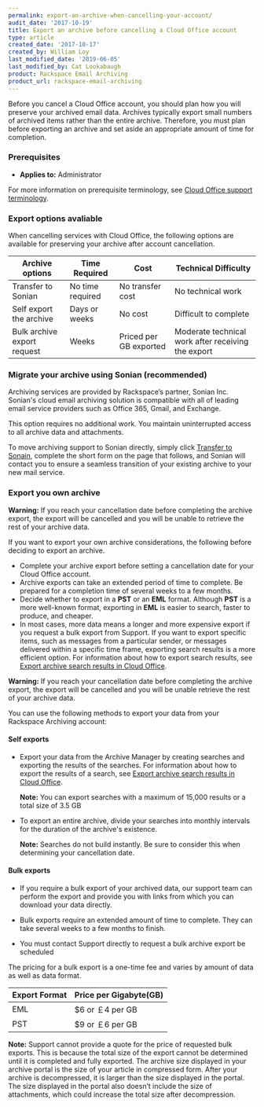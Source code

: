 ```yaml
---
permalink: export-an-archive-when-cancelling-your-account/
audit_date: '2017-10-19'
title: Export an archive before cancelling a Cloud Office account
type: article
created_date: '2017-10-17'
created_by: William Loy
last_modified_date: '2019-06-05'
last_modified_by: Cat Lookabaugh
product: Rackspace Email Archiving
product_url: rackspace-email-archiving
---
```


Before you cancel a Cloud Office account, you should plan how you will preserve your
archived email data. Archives typically export small numbers of archived items rather
than the entire archive. Therefore, you must plan before exporting an archive and set
aside an appropriate amount of time for completion.

### Prerequisites

- **Applies to:** Administrator

For more information on prerequisite terminology, see [Cloud Office support terminology](/how-to/cloud-office-support-terminology).

### Export options avaliable

When cancelling services with Cloud Office, the following options are available
for preserving your archive after account cancellation.

|Archive options |Time Required | Cost | Technical Difficulty |
|---|---|---|---|
| Transfer to Sonian | No time required | No transfer cost | No technical work |
| Self export the archive | Days or weeks | No cost | Difficult to complete |
| Bulk archive export request | Weeks | Priced per GB exported | Moderate technical work after receiving the export |

### Migrate your archive using Sonian (recommended)

Archiving services are provided by Rackspace’s partner, Sonian Inc. Sonian's
cloud email archiving solution is compatible with all of leading email service
providers such as Office 365, Gmail, and Exchange.

This option requires no additional work. You maintain uninterrupted access to
all archive data and attachments.

To move archiving support to Sonian directly, simply click
[Transfer to Sonain](https://www.barracuda.com/products/cloudarchive/rackspace),
complete the short form on the page that follows, and Sonian will contact you
to ensure a seamless transition of your existing archive to your new mail service.

### Export you own archive

**Warning:** If you reach your cancellation date before completing the archive
export, the export will be cancelled and you will be unable to retrieve the rest
of your archive data.

If you want to export your own archive considerations, the following before
deciding to export an archive.

- Complete your archive export before setting a cancellation date for your
  Cloud Office account.
- Archive exports can take an extended period of time to complete. Be prepared
  for a completion time of several weeks to a few months.
- Decide whether to export in a **PST** or an **EML** format. Although **PST**
  is a more well-known format, exporting in **EML** is easier to search, faster
  to produce, and cheaper.
- In most cases, more data means a longer and more expensive export if you
  request a bulk export from Support. If you want to export specific items, such
  as messages from a particular sender, or messages delivered within a specific
  time frame, exporting search results is a more efficient option. For
  information about how to export search results, see [
  Export archive search results in Cloud Office](/how-to/export-archive-search-results-in-cloud-office).

**Warning:** If you reach your cancellation date before completing the archive
export, the export will be cancelled and you will be unable retrieve the rest
of your archive data.

You can use the following methods to export your data from your Rackspace
Archiving account:

#### Self exports

-   Export your data from the Archive Manager by creating searches and
    exporting the results of the searches. For information about how to
    export the results of a search, see [Export archive search results
    in Cloud Office](/how-to/export-archive-search-results-in-cloud-office).

    **Note:** You can export searches with a maximum of 15,000 results or a total size of 3.5 GB

- To export an entire archive, divide your searches into monthly intervals for
  the duration of the archive's existence.

    **Note:** Searches do not build instantly. Be sure to consider this when determining your cancellation date.

#### Bulk exports

-   If you require a bulk export of your archived data, our support team can
    perform the export and provide you with links from which you can
    download your data directly.

- Bulk exports require an extended amount of time to complete. They can take
  several weeks to a few months to finish.

- You must contact Support directly to request a bulk archive export be scheduled

The pricing for a bulk export is a one-time fee and varies by amount of data as
well as data format.

|Export Format| Price per Gigabyte(GB)|
|---|---|
|EML| $6 or &#65505;4 per GB|
|PST| $9 or &#65505;6 per GB|


**Note:** Support cannot provide a quote for the price of requested bulk exports.
This is because the total size of the export cannot be determined until it is
completed and fully exported. The archive size displayed in your archive portal
is the size of your article in compressed form. After your archive is decompressed,
it is larger than the size displayed in the portal. The size displayed in the
portal also doesn’t include the size of attachments, which could increase the
total size after decompression.
